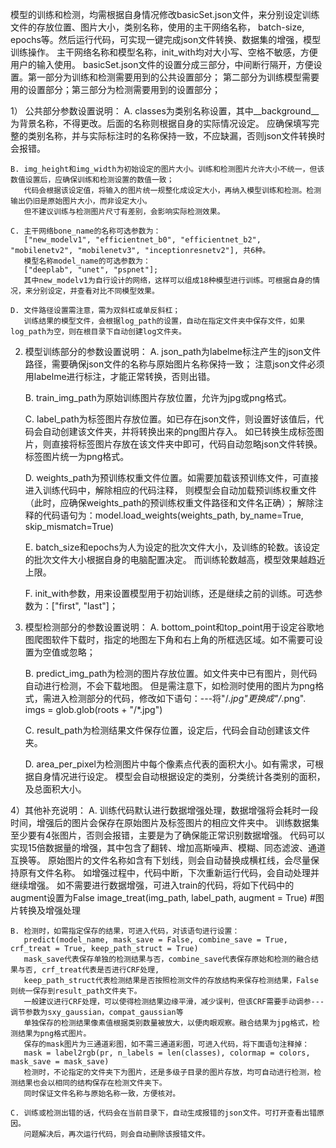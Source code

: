 模型的训练和检测，均需根据自身情况修改basicSet.json文件，来分别设定训练文件的存放位置、图片大小，类别名称，使用的主干网络名称，
batch-size, epochs等。然后运行代码，可实现一键完成json文件转换、数据集的增强，模型训练操作。
主干网络名称和模型名称，init_with均对大小写、空格不敏感，方便用户的输入使用。
basicSet.json文件的设置分成三部分，中间断行隔开，方便设置。第一部分为训练和检测需要用到的公共设置部分；
第二部分为训练模型需要用的设置部分；第三部分为检测需要用到的设置部分；

1） 公共部分参数设置说明：
    A. classes为类别名称设置，其中__background__为背景名称，不得更改。后面的名称则根据自身的实际情况设定。
       应确保填写完整的类别名称，并与实际标注时的名称保持一致，不应缺漏，否则json文件转换时会报错。

    B. img_height和img_width为初始设定的图片大小。训练和检测图片允许大小不统一，但该数值设置后，应确保训练和检测设置的数值一致；
       代码会根据该设定值，将输入的图片统一规整化成设定大小，再纳入模型训练和检测。检测输出仍旧是原始图片大小，而非设定大小。
       但不建议训练与检测图片尺寸有差别，会影响实际检测效果。

    C. 主干网络bone_name的名称可选参数为：
       ["new_modelv1", "efficientnet_b0", "efficientnet_b2", "mobilenetv2", "mobilenetv3", "inceptionresnetv2"], 共6种。
       模型名称model_name的可选参数为：
       ["deeplab", "unet", "pspnet"]; 
       其中new_modelv1为自行设计的网络，这样可以组成18种模型进行训练。可根据自身的情况，来分别设定，并查看对比不同模型效果。

    D. 文件路径设置需注意，需为双斜杠或单反斜杠；
       训练结果的模型文件，会根据log_path的设置，自动在指定文件夹中保存文件，如果log_path为空，则在根目录下自动创建log文件夹。

2) 模型训练部分的参数设置说明：
    A. json_path为labelme标注产生的json文件路径，需要确保json文件的名称与原始图片名称保持一致；
       注意json文件必须用labelme进行标注，才能正常转换，否则出错。
       
    B. train_img_path为原始训练图片存放位置，允许为jpg或png格式。

    C. label_path为标签图片存放位置。如已存在json文件，则设置好该值后，代码会自动创建该文件夹，并将转换出来的png图片存入。
       如已转换生成标签图片，则直接将标签图片存放在该文件夹中即可，代码自动忽略json文件转换。标签图片统一为png格式。

    D. weights_path为预训练权重文件位置。如需要加载该预训练文件，可直接进入训练代码中，解除相应的代码注释，
       则模型会自动加载预训练权重文件（此时，应确保weights_path的预训练权重文件路径和文件名正确）；
       解除注释的代码语句为：model.load_weights(weights_path, by_name=True, skip_mismatch=True)

    E. batch_size和epochs为人为设定的批次文件大小，及训练的轮数。该设定的批次文件大小根据自身的电脑配置决定。
       而训练轮数越高，模型效果越趋近上限。

    F. init_with参数，用来设置模型用于初始训练，还是继续之前的训练。可选参数为：["first", "last"]；

3) 模型检测部分的参数设置说明：
    A. bottom_point和top_point用于设定谷歌地图爬图软件下载时，指定的地图左下角和右上角的所框选区域。如不需要可设置为空值或忽略；

    B. predict_img_path为检测的图片存放位置。如文件夹中已有图片，则代码自动进行检测，不会下载地图。
       但是需注意下，如检测时使用的图片为png格式，需进入检测部分的代码，修改如下语句：---将"/*.jpg"更换成"/*.png".
       imgs = glob.glob(roots + "/*.jpg") 

    C. result_path为检测结果文件保存位置，设定后，代码会自动创建该文件夹。

    D. area_per_pixel为检测图片中每个像素点代表的面积大小。如有需求，可根据自身情况进行设定。
       模型会自动根据设定的类别，分类统计各类别的面积，及总面积大小。

4）其他补充说明：
    A. 训练代码默认进行数据增强处理，数据增强将会耗时一段时间，增强后的图片会保存在原始图片及标签图片的相应文件夹中。
       训练数据集至少要有4张图片，否则会报错，主要是为了确保能正常识别数据增强。
       代码可以实现15倍数据量的增强，其中包含了翻转、增加高斯噪声、模糊、同态滤波、通道互换等。
       原始图片的文件名称如含有下划线，则会自动替换成横杠线，会尽量保持原有文件名称。
       如增强过程中，代码中断，下次重新运行代码，会自动处理并继续增强。
       如不需要进行数据增强，可进入train的代码，将如下代码中的augment设置为False
       image_treat(img_path, label_path, augment = True) #图片转换及增强处理

    B. 检测时，如需指定保存的结果，可进入代码，对该语句进行设置：
       predict(model_name, mask_save = False, combine_save = True, crf_treat = True, keep_path_struct = True)
       mask_save代表保存单独的检测结果与否，combine_save代表保存原始和检测的融合结果与否, crf_treat代表是否进行CRF处理,
       keep_path_struct代表检测结果是否按照检测文件的存放结构来保存检测结果，False则统一保存到result_path文件夹下。
       一般建议进行CRF处理，可以使得检测结果边缘平滑，减少误判，但该CRF需要手动调参---调节参数为sxy_gaussian，compat_gaussian等
       单独保存的检测结果像素值根据类别数量被放大，以便肉眼观察。融合结果为jpg格式，检测结果为png格式图片。
       保存的mask图片为三通道彩图，如不需三通道彩图，可进入代码，将下面语句注释掉：
       mask = label2rgb(pr, n_labels = len(classes), colormap = colors, mask_save = mask_save)
       检测时，不论指定的文件夹下为图片，还是多级子目录的图片存放，均可自动进行检测，检测结果也会以相同的结构保存在检测文件夹下。
       同时保证文件名称与原始名称一致，方便核对。

    C. 训练或检测出错的话，代码会在当前目录下，自动生成报错的json文件。可打开查看出错原因。
       问题解决后，再次运行代码，则会自动删除该报错文件。
